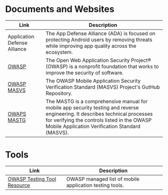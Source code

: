 # Documents and Websites
| Link | Description |
| ---------------- | ---------------- |
| Application Defense Alliance | The App Defense Alliance (ADA) is focused on protecting Android users by removing threats while improving app quality across the ecosystem. | 
| [OWASP](https://owasp.org/) | The Open Web Application Security Project® (OWASP) is a nonprofit foundation that works to improve the security of software. |
| [OWASP MASVS](https://github.com/OWASP/owasp-masvs) | The OWASP Mobile Application Security Verification Standard (MASVS) Project's GutHub Repository. |
| [OWAPS MASTG](https://github.com/OWASP/owasp-mstg)| The MASTG is a comprehensive manual for mobile app security testing and reverse engineering. It describes technical processes for verifying the controls listed in the OWASP Mobile Application Verification Standard (MASVS).|


# Tools
| Link | Description |
| -------- | ---------------- |
| [OWASP Testing Tool Resource](https://github.com/OWASP/owasp-mstg/blob/master/Document/0x08-Testing-Tools.md)| OWASP managed list of mobile application testing tools. |

